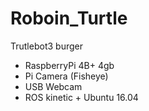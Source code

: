 # Roboin_Turtle
Trutlebot3 burger
- RaspberryPi 4B+ 4gb
- Pi Camera (Fisheye)
- USB Webcam
- ROS kinetic + Ubuntu 16.04
